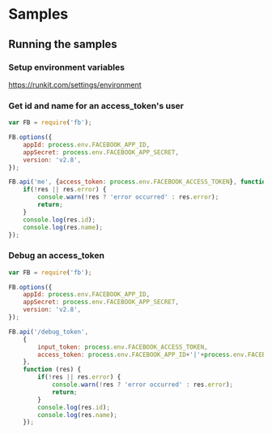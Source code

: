 Samples
=======



## Running the samples

### Setup environment variables

https://runkit.com/settings/environment

### Get id and name for an access_token's user

```js
var FB = require('fb');

FB.options({
    appId: process.env.FACEBOOK_APP_ID,
    appSecret: process.env.FACEBOOK_APP_SECRET,
    version: 'v2.8',
});

FB.api('me', {access_token: process.env.FACEBOOK_ACCESS_TOKEN}, function (res) {
    if(!res || res.error) {
        console.warn(!res ? 'error occurred' : res.error);
        return;
    }
    console.log(res.id);
    console.log(res.name);
});
```

### Debug an access_token
```js
var FB = require('fb');

FB.options({
    appId: process.env.FACEBOOK_APP_ID,
    appSecret: process.env.FACEBOOK_APP_SECRET,
    version: 'v2.8',
});

FB.api('/debug_token',
    {
        input_token: process.env.FACEBOOK_ACCESS_TOKEN,
        access_token: process.env.FACEBOOK_APP_ID+'|'+process.env.FACEBOOK_APP_SECRET,
    },
    function (res) {
        if(!res || res.error) {
            console.warn(!res ? 'error occurred' : res.error);
            return;
        }
        console.log(res.id);
        console.log(res.name);
    });
```